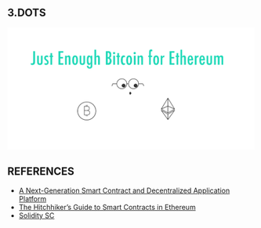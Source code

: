 ## 3.DOTS
![alt Highlevel](https://github.com/rezamt/blockchains/blob/master/Ethereum/cover.png)

## REFERENCES
- [A Next-Generation Smart Contract and Decentralized Application Platform](https://github.com/ethereum/wiki/wiki/White-Paper)
- [The Hitchhiker’s Guide to Smart Contracts in Ethereum](https://medium.com/zeppelin-blog/the-hitchhikers-guide-to-smart-contracts-in-ethereum-848f08001f05)
- [Solidity SC](https://solidity.readthedocs.io/en/latest/)

